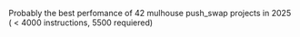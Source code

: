 Probably the best perfomance of 42 mulhouse push_swap projects in 2025 ( < 4000 instructions, 5500 requiered)
